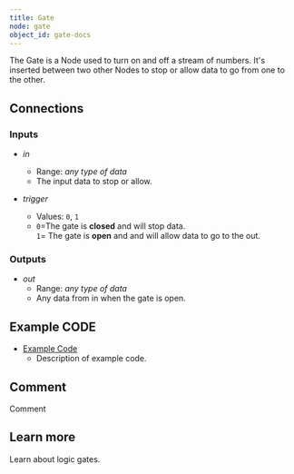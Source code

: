 ```yaml
---
title: Gate
node: gate
object_id: gate-docs
---
```


The Gate is a Node used to turn on and off a stream of numbers. It's inserted between two other Nodes to stop or allow data to go from one to the other. 

## Connections

<div class="node-input-list" markdown="block">

### Inputs

- *in*
	- Range: *any type of data*
	- The input data to stop or allow.

- *trigger*
	- Values: `0`, `1`
	- `0`=The gate is **closed** and will stop data.<br> `1`= The gate is **open** and and will allow data to go to the <span class='node-output'>out</span>.

</div>


<div class="node-output-list" markdown="block">

### Outputs

- *out*
	- Range: *any type of data*
	- Any data from <span class='node-input'>in</span> when the gate is open.

</div>

## Example CODE

<div class="node-example-programs" markdown="block">

- [Example Code](http://code.quirkbot.com/program/XXXXXXXXXXXXXXXX "Go to Quirkbot CODE")
	- Description of example code.

</div>


## Comment
Comment

## Learn more
Learn about logic gates.


